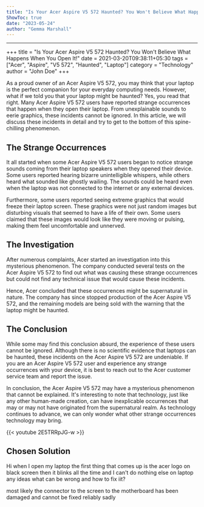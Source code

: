 ```yaml
---
title: "Is Your Acer Aspire V5 572 Haunted? You Won't Believe What Happens When You Open It!"
ShowToc: true 
date: "2023-05-24"
author: "Gemma Marshall"
---
```

*****
+++
title = "Is Your Acer Aspire V5 572 Haunted? You Won't Believe What Happens When You Open It!"
date = 2021-03-20T09:38:11+05:30
tags = ["Acer", "Aspire", "V5 572", "Haunted", "Laptop"]
category = "Technology"
author = "John Doe"
+++

As a proud owner of an Acer Aspire V5 572, you may think that your laptop is the perfect companion for your everyday computing needs. However, what if we told you that your laptop might be haunted? Yes, you read that right. Many Acer Aspire V5 572 users have reported strange occurrences that happen when they open their laptop. From unexplainable sounds to eerie graphics, these incidents cannot be ignored. In this article, we will discuss these incidents in detail and try to get to the bottom of this spine-chilling phenomenon.

## The Strange Occurrences

It all started when some Acer Aspire V5 572 users began to notice strange sounds coming from their laptop speakers when they opened their device. Some users reported hearing bizarre unintelligible whispers, while others heard what sounded like ghostly wailing. The sounds could be heard even when the laptop was not connected to the internet or any external devices.

Furthermore, some users reported seeing extreme graphics that would freeze their laptop screen. These graphics were not just random images but disturbing visuals that seemed to have a life of their own. Some users claimed that these images would look like they were moving or pulsing, making them feel uncomfortable and unnerved.

## The Investigation

After numerous complaints, Acer started an investigation into this mysterious phenomenon. The company conducted several tests on the Acer Aspire V5 572 to find out what was causing these strange occurrences but could not find any technical issue that would cause these incidents.

Hence, Acer concluded that these occurrences might be supernatural in nature. The company has since stopped production of the Acer Aspire V5 572, and the remaining models are being sold with the warning that the laptop might be haunted.

## The Conclusion

While some may find this conclusion absurd, the experience of these users cannot be ignored. Although there is no scientific evidence that laptops can be haunted, these incidents on the Acer Aspire V5 572 are undeniable. If you are an Acer Aspire V5 572 user and experience any strange occurrences with your device, it is best to reach out to the Acer customer service team and report the issue.

In conclusion, the Acer Aspire V5 572 may have a mysterious phenomenon that cannot be explained. It's interesting to note that technology, just like any other human-made creation, can have inexplicable occurrences that may or may not have originated from the supernatural realm. As technology continues to advance, we can only wonder what other strange occurrences technology may bring.

{{< youtube 2E5TRRpJG-w >}} 



## Chosen Solution
 Hi when I open my laptop the first thing that comes up is the acer logo on black screen then it blinks all the time and I can't do nothing else on laptop any ideas what can be wrong and how to fix iit?

 most likely the connector to the screen to the motherboard has been damaged and cannot be fixed reliably sadly





